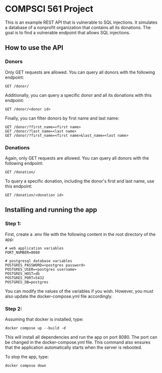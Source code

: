 # COMPSCI 561 Project

This is an example REST API that is vulnerable to SQL injections.
It simulates a database of a nonprofit organization that contains all its donations.
The goal is to find a vulnerable endpoint that allows SQL injections.

## How to use the API

### Donors

Only GET requests are allowed.
You can query all donors with the following endpoint:

    GET /donor/

Additionally, you can query a specific donor and all its donations with this endpoint:

    GET /donor/<donor id>

Finally, you can filter donors by first name and last name:

    GET /donor/?first_name=<first name>
    GET /donor/?last_name=<last name>
    GET /donor/?first_name=<first name>&last_name=<last name>

### Donations

Again, only GET requests are allowed.
You can query all donors with the following endpoint:

    GET /donation/

To query a specific donation, including the donor's first and last name, use this endpoint:

    GET /donation/<donation id>

## Installing and running the app

### Step 1:

First, create a .env file with the following content in the root directory of the app:

    # web application variables
    PORT_NUMBER=8080

    # postgresql database variables
    POSTGRES_PASSWORD=<postgres password>
    POSTGRES_USER=<postgres username>
    POSTGRES_HOST=db
    POSTGRES_PORT=5432
    POSTGRES_DB=postgres

You can modify the values of the variables if you wish. However, you must also update the docker-compose.yml file accordingly.

### Step 2:

Assuming that docker is installed, type:

    docker compose up --build -d

This will install all dependencies and run the app on port 8080.
The port can be changed in the docker-compose.yml file.
This command also ensures that the application automatically starts when the server is rebooted.

To stop the app, type:

    docker compose down